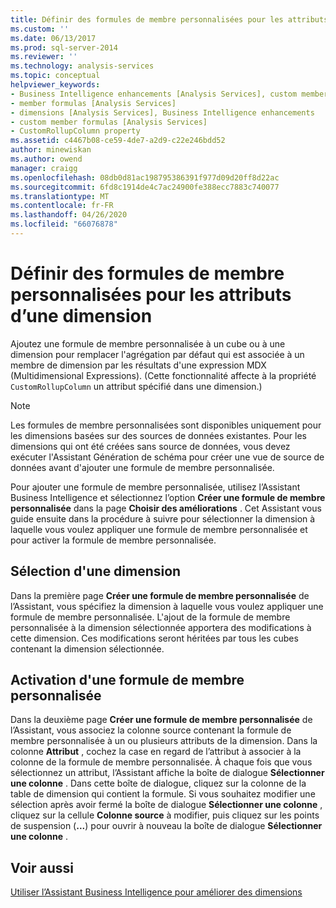 ```yaml
---
title: Définir des formules de membre personnalisées pour les attributs d’une dimension | Microsoft Docs
ms.custom: ''
ms.date: 06/13/2017
ms.prod: sql-server-2014
ms.reviewer: ''
ms.technology: analysis-services
ms.topic: conceptual
helpviewer_keywords:
- Business Intelligence enhancements [Analysis Services], custom member formulas
- member formulas [Analysis Services]
- dimensions [Analysis Services], Business Intelligence enhancements
- custom member formulas [Analysis Services]
- CustomRollupColumn property
ms.assetid: c4467b08-ce59-4de7-a2d9-c22e246bdd52
author: minewiskan
ms.author: owend
manager: craigg
ms.openlocfilehash: 08db0d81ac198795386391f977d09d20ff8d22ac
ms.sourcegitcommit: 6fd8c1914de4c7ac24900fe388ecc7883c740077
ms.translationtype: MT
ms.contentlocale: fr-FR
ms.lasthandoff: 04/26/2020
ms.locfileid: "66076878"
---
```

# <a name="set-custom-member-formulas-for-attributes-in-a-dimension"></a>Définir des formules de membre personnalisées pour les attributs d’une dimension
  Ajoutez une formule de membre personnalisée à un cube ou à une dimension pour remplacer l'agrégation par défaut qui est associée à un membre de dimension par les résultats d'une expression MDX (Multidimensional Expressions). (Cette fonctionnalité affecte à la propriété `CustomRollupColumn` un attribut spécifié dans une dimension.)  
  
> [!NOTE]  
>  Les formules de membre personnalisées sont disponibles uniquement pour les dimensions basées sur des sources de données existantes. Pour les dimensions qui ont été créées sans source de données, vous devez exécuter l'Assistant Génération de schéma pour créer une vue de source de données avant d'ajouter une formule de membre personnalisée.  
  
 Pour ajouter une formule de membre personnalisée, utilisez l’Assistant Business Intelligence et sélectionnez l’option **Créer une formule de membre personnalisée** dans la page **Choisir des améliorations** . Cet Assistant vous guide ensuite dans la procédure à suivre pour sélectionner la dimension à laquelle vous voulez appliquer une formule de membre personnalisée et pour activer la formule de membre personnalisée.  
  
## <a name="selecting-a-dimension"></a>Sélection d'une dimension  
 Dans la première page **Créer une formule de membre personnalisée** de l’Assistant, vous spécifiez la dimension à laquelle vous voulez appliquer une formule de membre personnalisée. L'ajout de la formule de membre personnalisée à la dimension sélectionnée apportera des modifications à cette dimension. Ces modifications seront héritées par tous les cubes contenant la dimension sélectionnée.  
  
## <a name="enabling-a-custom-member-formula"></a>Activation d'une formule de membre personnalisée  
 Dans la deuxième page **Créer une formule de membre personnalisée** de l’Assistant, vous associez la colonne source contenant la formule de membre personnalisée à un ou plusieurs attributs de la dimension. Dans la colonne **Attribut** , cochez la case en regard de l’attribut à associer à la colonne de la formule de membre personnalisée. À chaque fois que vous sélectionnez un attribut, l’Assistant affiche la boîte de dialogue **Sélectionner une colonne** . Dans cette boîte de dialogue, cliquez sur la colonne de la table de dimension qui contient la formule. Si vous souhaitez modifier une sélection après avoir fermé la boîte de dialogue **Sélectionner une colonne** , cliquez sur la cellule **Colonne source** à modifier, puis cliquez sur les points de suspension (**...**) pour ouvrir à nouveau la boîte de dialogue **Sélectionner une colonne** .  
  
## <a name="see-also"></a>Voir aussi  
 [Utiliser l’Assistant Business Intelligence pour améliorer des dimensions](../use-the-business-intelligence-wizard-to-enhance-dimensions.md)  
  
  
